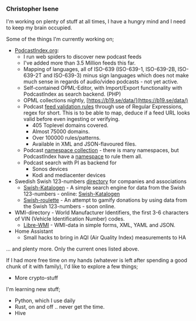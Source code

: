 ### Christopher Isene

<!--
**cisene/cisene** is a ✨ _special_ ✨ repository because its `README.md` (this file) appears on your GitHub profile.

Here are some ideas to get you started:

- 🔭 I’m currently working on ...
- 🌱 I’m currently learning ...
- 👯 I’m looking to collaborate on ...
- 🤔 I’m looking for help with ...
- 💬 Ask me about ...
- 📫 How to reach me: ...
- 😄 Pronouns: ...
- ⚡ Fun fact: ...
-->

I'm working on plenty of stuff at all times, I have a hungry mind and I need to keep my brain occupied.

Some of the things I'm currently working on;

* [PodcastIndex.org](https://podcastindex.org/):
  * I run web spiders to discover new podcast feeds
  * I've added more than 3.5 Million feeds this far.
  * Mapping of languages, all of ISO-639 (ISO-639-1, ISO-639-2B, ISO-639-2T and ISO-639-3) minus sign languages which does not make much sense in regards of audio/video podcasts - not yet active.
  * Self-contained OPML-Editor, with Import/Export functionality with PodcastIndex as search backend. (PHP)
  * OPML collections nightly, [https://b19.se/data/](https://b19.se/data/)
  * Podcast [feed validation rules](https://github.com/cisene/podcast-map) through use of Regular Expressions, regex for short. This is to be able to map, deduce if a feed URL looks valid before even ingesting or verifying.
    * 405 Toplevel domains covered.
    * Almost 75000 domains.
    * Over 100000 rules/patterns.
    * Available in XML and JSON-flavoured files.
  * Podcast [namespace collection](https://gist.github.com/cisene/cf67d4fc9d4d4dc892630cac4a3adcb0) - there is many namespaces, but PodcastIndex have a [namespace](https://github.com/Podcastindex-org/podcast-namespace) to rule them all.
  * Podcast search with PI as backend for
    * Sonos devices
    * Kodi and mediacenter devices
* Swedish Swish 123-numbers [directory](https://github.com/cisene/swish-123) for companies and associations
  * [Swish-Katalogen](https://github.com/cisene/swish-katalogen) - A simple search engine for data from the Swish 123-numbers - online: [Swish-Katalogen](https://b19.se/swish-katalogen/)
  * [Swish-roulette](https://github.com/cisene/swish-roulette) - An attempt to gamify donations by using data from the Swish 123-numbers - soon online.
* WMI-directory - World Manufacturer Identifiers, the first 3-6 characters of VIN (Vehicle Identification Number) codes.
  * [Libre-WMI](https://github.com/cisene/libre-wmi) - WMI-data in simple forms, XML, YAML and JSON.
* Home Assistant
  * Small hacks to bring in AQI (Air Quality Index) measurements to HA



... and plenty more. Only the current ones listed above.



If I had more free time on my hands (whatever is left after spending a good chunk of it with family), I'd like to explore a few things;

* More crypto-stuff



I'm learning new stuff;

* Python, which I use daily
* Rust, on and off .. never get the time.
* Hive



